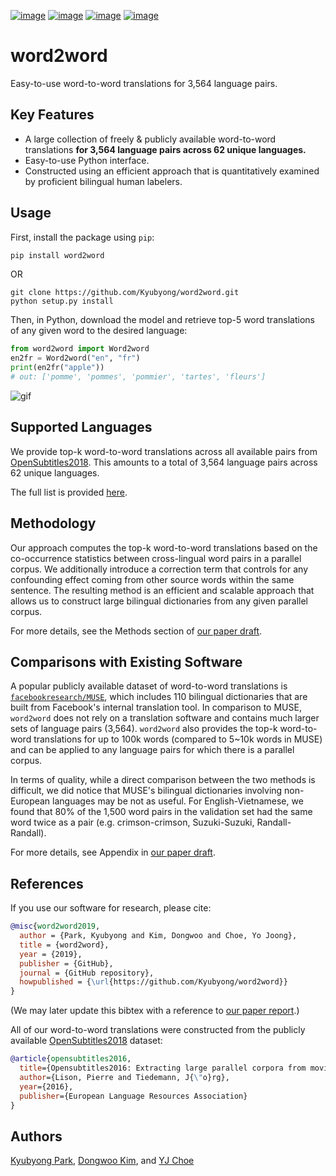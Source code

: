 [![image](https://img.shields.io/pypi/v/word2word.svg)](https://pypi.org/project/word2word/)
[![image](https://img.shields.io/pypi/l/word2word.svg)](https://pypi.org/project/word2word/)
[![image](https://img.shields.io/pypi/pyversions/word2word.svg)](https://pypi.org/project/word2word/)
[![image](https://img.shields.io/badge/Say%20Thanks-!-1EAEDB.svg)](https://saythanks.io/to/kimdwkimdw)

# word2word

Easy-to-use word-to-word translations for 3,564 language pairs.

## Key Features

* A large collection of freely & publicly available word-to-word translations 
    **for 3,564 language pairs across 62 unique languages.** 
* Easy-to-use Python interface.
* Constructed using an efficient approach that is quantitatively examined by 
    proficient bilingual human labelers.

## Usage

First, install the package using `pip`:
```bash
pip install word2word
```

OR

```
git clone https://github.com/Kyubyong/word2word.git
python setup.py install
```

Then, in Python, download the model and retrieve top-5 word translations 
of any given word to the desired language:
```python
from word2word import Word2word
en2fr = Word2word("en", "fr")
print(en2fr("apple"))
# out: ['pomme', 'pommes', 'pommier', 'tartes', 'fleurs']
```

![gif](./word2word.gif)

## Supported Languages

We provide top-k word-to-word translations across all available pairs 
    from [OpenSubtitles2018](http://opus.nlpl.eu/OpenSubtitles2018.php). 
This amounts to a total of 3,564 language pairs across 62 unique languages. 

The full list is provided [here](word2word/supporting_languages.txt).

## Methodology

Our approach computes the top-k word-to-word translations based on 
the co-occurrence statistics between cross-lingual word pairs in a parallel corpus.
We additionally introduce a correction term that controls for any confounding effect
coming from other source words within the same sentence.
The resulting method is an efficient and scalable approach that allows us to
construct large bilingual dictionaries from any given parallel corpus. 

For more details, see the Methods section of [our paper draft](word2word-draft.pdf).


## Comparisons with Existing Software

A popular publicly available dataset of word-to-word translations is 
[`facebookresearch/MUSE`](https://github.com/facebookresearch/MUSE), which 
includes 110 bilingual dictionaries that are built from Facebook's internal translation tool.
In comparison to MUSE, `word2word` does not rely on a translation software
and contains much larger sets of language pairs (3,564). 
`word2word` also provides the top-k word-to-word translations for up to 100k words 
(compared to 5~10k words in MUSE) and can be applied to any language pairs
for which there is a parallel corpus. 

In terms of quality, while a direct comparison between the two methods is difficult, 
we did notice that MUSE's bilingual dictionaries involving non-European languages may be not as useful. 
For English-Vietnamese, we found that 80% of the 1,500 word pairs in 
the validation set had the same word twice as a pair
(e.g. crimson-crimson, Suzuki-Suzuki, Randall-Randall). 

For more details, see Appendix in [our paper draft](word2word-draft.pdf). 


## References

If you use our software for research, please cite:
```bibtex
@misc{word2word2019,
  author = {Park, Kyubyong and Kim, Dongwoo and Choe, Yo Joong},
  title = {word2word},
  year = {2019},
  publisher = {GitHub},
  journal = {GitHub repository},
  howpublished = {\url{https://github.com/Kyubyong/word2word}}
}
```
(We may later update this bibtex with a reference to [our paper report](word2word-draft.pdf).)

All of our word-to-word translations were constructed from the publicly available
    [OpenSubtitles2018](http://opus.nlpl.eu/OpenSubtitles2018.php) dataset:
```bibtex
@article{opensubtitles2016,
  title={Opensubtitles2016: Extracting large parallel corpora from movie and tv subtitles},
  author={Lison, Pierre and Tiedemann, J{\"o}rg},
  year={2016},
  publisher={European Language Resources Association}
}
```

## Authors

[Kyubyong Park](https://github.com/Kyubyong), 
[Dongwoo Kim](https://github.com/kimdwkimdw), and 
[YJ Choe](https://github.com/yjchoe)

